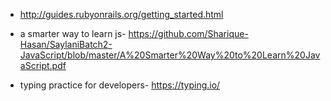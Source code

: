 - http://guides.rubyonrails.org/getting_started.html

- a smarter way to learn js-  https://github.com/Sharique-Hasan/SaylaniBatch2-JavaScript/blob/master/A%20Smarter%20Way%20to%20Learn%20JavaScript.pdf

- typing practice for developers- https://typing.io/

